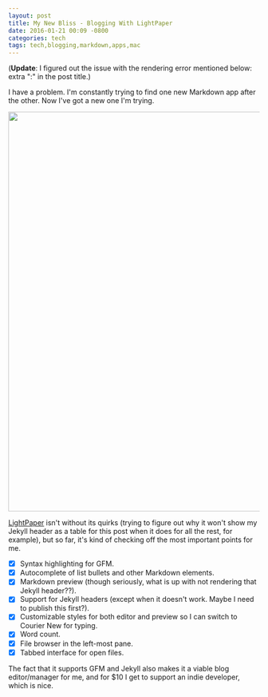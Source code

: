 ```yaml
---
layout: post
title: My New Bliss - Blogging With LightPaper
date: 2016-01-21 00:09 -0800
categories: tech
tags: tech,blogging,markdown,apps,mac
---
```


(**Update**: I figured out the issue with the rendering error mentioned below: extra ":" in the post title.)

I have a problem. I'm constantly trying to find one new Markdown app after the other. Now I've got a new one I'm trying.

<img src="https://sohailmamdani.github.io/img/lightpaper.png" width="800px" />

[LightPaper](http://lightpaper.42squares.in) isn't without its quirks (trying to figure out why it won't show my Jekyll header as a table for this post when it does for all the rest, for example), but so far, it's kind of checking off the most important points for me.

- [x] Syntax highlighting for GFM.
- [x] Autocomplete of list bullets and other Markdown elements.
- [x] Markdown preview (though seriously, what is up with not rendering that Jekyll header??).
- [x] Support for Jekyll headers (except when it doesn't work. Maybe I need to publish this first?).
- [x] Customizable styles for both editor and preview so I can switch to Courier New for typing.
- [x] Word count.
- [x] File browser in the left-most pane.
- [x] Tabbed interface for open files.

The fact that it supports GFM and Jekyll also makes it a viable blog editor/manager for me, and for $10 I get to support an indie developer, which is nice. 